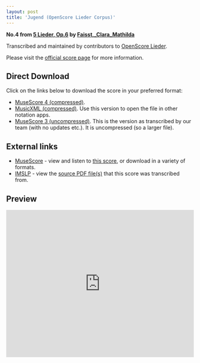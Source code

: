 ```yaml
---
layout: post
title: 'Jugend (OpenScore Lieder Corpus)'
---
```


__No.4 from [5 Lieder, Op.6](https://fourscoreandmore.org/OpenScore/Faisst%2C_Clara_Mathilda/5_Lieder%2C_Op.6/) by [Faisst,_Clara_Mathilda](https://fourscoreandmore.org/OpenScore/Faisst%2C_Clara_Mathilda)__

Transcribed and maintained by contributors to [OpenScore Lieder].

Please visit the [official score page] for more information.

[official score page]: https://musescore.com/openscore-lieder-corpus/scores/6259569
[OpenScore Lieder]: https://musescore.com/openscore-lieder-corpus

## Direct Download

Click on the links below to download the score in your preferred format:
- [MuseScore 4 (compressed)](https://fourscoreandmore.org/OpenScore/Faisst%2C_Clara_Mathilda/5_Lieder%2C_Op.6/4_Jugend.mscz).
- [MusicXML (compressed)](https://fourscoreandmore.org/OpenScore/Faisst%2C_Clara_Mathilda/5_Lieder%2C_Op.6/4_Jugend.mxl). Use this version to open the file in other notation apps.
- [MuseScore 3 (uncompressed)](https://raw.githubusercontent.com/OpenScore/Lieder/refs/heads/main/scores/Faisst%2C_Clara_Mathilda/5_Lieder%2C_Op.6/4_Jugend/lc6259569.mscx). This is the version as transcribed by our team (with no updates etc.). It is uncompressed (so a larger file).

## External links

- [MuseScore] - view and listen to [this score][MuseScore], or download in a variety of formats.
- [IMSLP] - view the [source PDF file(s)][IMSLP] that this score was transcribed from.

[MuseScore]: https://musescore.com/score/6259569
[IMSLP]: https://imslp.org/wiki/Special:ReverseLookup/621832

## Preview

<iframe width="100%" height="394" src="https://musescore.com/openscore-lieder-corpus/scores/6259569/embed" frameborder="0" allowfullscreen allow="autoplay; fullscreen"></iframe>
